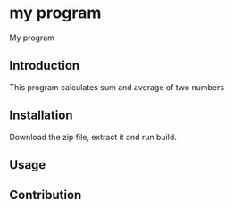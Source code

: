 # my program
My program

## Introduction
This program calculates sum and average of two numbers

## Installation
Download the zip file, extract it and run build.

## Usage

## Contribution
